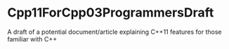 # Cpp11ForCpp03ProgrammersDraft
A draft of a potential document/article explaining C++11 features for those familiar with C++
